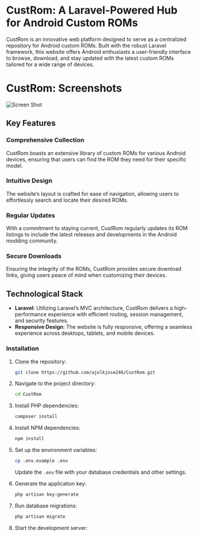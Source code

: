 # CustRom: A Laravel-Powered Hub for Android Custom ROMs

CustRom is an innovative web platform designed to serve as a centralized repository for Android custom ROMs. Built with the robust Laravel framework, this website offers Android enthusiasts a user-friendly interface to browse, download, and stay updated with the latest custom ROMs tailored for a wide range of devices.

# CustRom: Screenshots

![Screen Shot](https://firebasestorage.googleapis.com/v0/b/github-files-akj.appspot.com/o/Imgaes%2FCustRom%2FScreenshot%202024-04-22%20094816.png?alt=media&token=0fb7d443-b4c5-4030-b039-cc556c8449fb)

## Key Features

### Comprehensive Collection
CustRom boasts an extensive library of custom ROMs for various Android devices, ensuring that users can find the ROM they need for their specific model.

### Intuitive Design
The website’s layout is crafted for ease of navigation, allowing users to effortlessly search and locate their desired ROMs.

### Regular Updates
With a commitment to staying current, CustRom regularly updates its ROM listings to include the latest releases and developments in the Android modding community.

### Secure Downloads
Ensuring the integrity of the ROMs, CustRom provides secure download links, giving users peace of mind when customizing their devices.

## Technological Stack

- **Laravel**: Utilizing Laravel’s MVC architecture, CustRom delivers a high-performance experience with efficient routing, session management, and security features.
- **Responsive Design**: The website is fully responsive, offering a seamless experience across desktops, tablets, and mobile devices.

### Installation

1. Clone the repository:

    ```bash
    git clone https://github.com/ajulkjose246/CustRom.git
    ```

2. Navigate to the project directory:

    ```bash
    cd CustRom
    ```

3. Install PHP dependencies:

    ```bash
    composer install
    ```

4. Install NPM dependencies:

    ```bash
    npm install
    ```

5. Set up the environment variables:

    ```bash
    cp .env.example .env
    ```

    Update the `.env` file with your database credentials and other settings.

6. Generate the application key:

    ```bash
    php artisan key:generate
    ```

7. Run database migrations:

    ```bash
    php artisan migrate
    ```

8. Start the development server:
